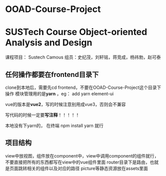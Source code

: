 # OOAD-Course-Project
<h1>SUSTech Course Object-oriented Analysis and Design</h1>
课程项目： Sustech Camous
组员：史纪茂，刘轩铭，蒋竞成，杨祎勃，赵可泰

<h2> 任何操作都要在frontend目录下</h2>

clone到本地后，需要先cd frontend，不要在OOAD-Course-Project这个目录下操作
模块管理用的是**yarn** ，eg： add yarn element-ui

vue的版本是**vue2**，写的时候注意别用成vue3，否则会不兼容

写代码的时候一定要**写注释**！！！！！

本地没有下yarn的， 在终端 npm install yarn 就行


<h2>项目结构</h2>
view中放视图，组件放在component中，view中调用component的组件就行，不要直接把所有的东西都写在view中的vue组件里面
router目录下是路由，也就是页面跳转相关的组件以及对应的路径
picture等静态资源放在assets里面
